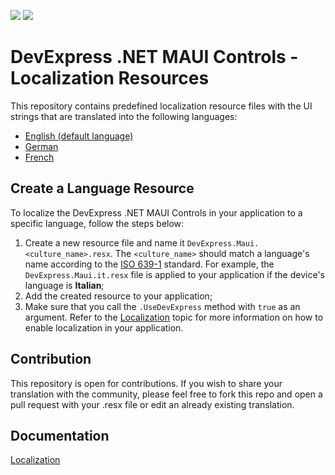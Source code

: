 <!-- default badges list -->
[![](https://img.shields.io/badge/Open_in_DevExpress_Support_Center-FF7200?style=flat-square&logo=DevExpress&logoColor=white)](https://supportcenter.devexpress.com/ticket/details/T1130536)
[![](https://img.shields.io/badge/📖_How_to_use_DevExpress_Examples-e9f6fc?style=flat-square)](https://docs.devexpress.com/GeneralInformation/403183)
<!-- default badges end -->
# DevExpress .NET MAUI Controls - Localization Resources

This repository contains predefined localization resource files with the UI strings that are translated into the following languages:

* [English (default language)](DevExpressMaui.resx)
* [German](DevExpressMaui.de.resx)
* [French](DevExpressMaui.fr.resx)

## Create a Language Resource

To localize the DevExpress .NET MAUI Controls in your application to a specific language, follow the steps below:

1. Create a new resource file and name it `DevExpress.Maui.<culture_name>.resx`. The `<culture_name>` should match a language's name according to the [ISO 639-1](https://en.wikipedia.org/wiki/List_of_ISO_639-1_codes) standard. For example, the `DevExpress.Maui.it.resx` file is applied to your application if the device's language is **Italian**;
2. Add the created resource to your application;
3. Make sure that you call the `.UseDevExpress` method with `true` as an argument. Refer to the [Localization](https://docs.devexpress.devx/MAUI/404120/localization?v=22.2) topic for more information on how to enable localization in your application.

## Contribution

This repository is open for contributions. If you wish to share your translation with the community, please feel free to fork this repo and open a pull request with your .resx file or edit an already existing translation. 

## Documentation

[Localization](https://docs.devexpress.devx/MAUI/404120/localization?v=22.2)
